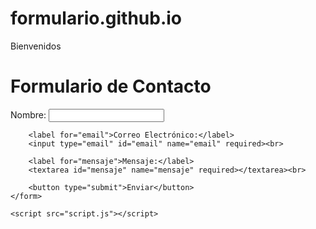 # formulario.github.io
Bienvenidos


<!DOCTYPE html>
<html lang="es">
<head>
    <meta charset="UTF-8">
    <title>Formulario de Contacto</title>
</head>
<body>
    <h1>Formulario de Contacto</h1>
    <form id="miFormulario">
        <label for="nombre">Nombre:</label>
        <input type="text" id="nombre" name="nombre" required><br>

        <label for="email">Correo Electrónico:</label>
        <input type="email" id="email" name="email" required><br>

        <label for="mensaje">Mensaje:</label>
        <textarea id="mensaje" name="mensaje" required></textarea><br>

        <button type="submit">Enviar</button>
    </form>

    <script src="script.js"></script>
</body>
</html>
